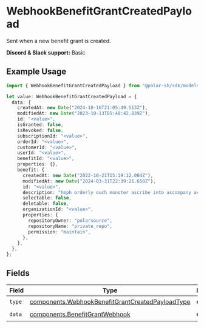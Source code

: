 # WebhookBenefitGrantCreatedPayload

Sent when a new benefit grant is created.

**Discord & Slack support:** Basic

## Example Usage

```typescript
import { WebhookBenefitGrantCreatedPayload } from "@polar-sh/sdk/models/components";

let value: WebhookBenefitGrantCreatedPayload = {
  data: {
    createdAt: new Date("2024-10-16T21:05:49.513Z"),
    modifiedAt: new Date("2023-10-13T05:48:42.839Z"),
    id: "<value>",
    isGranted: false,
    isRevoked: false,
    subscriptionId: "<value>",
    orderId: "<value>",
    customerId: "<value>",
    userId: "<value>",
    benefitId: "<value>",
    properties: {},
    benefit: {
      createdAt: new Date("2022-10-21T15:19:12.004Z"),
      modifiedAt: new Date("2024-03-31T22:39:21.658Z"),
      id: "<value>",
      description: "hmph orderly ouch monster ascribe into accompany ack",
      selectable: false,
      deletable: false,
      organizationId: "<value>",
      properties: {
        repositoryOwner: "polarsource",
        repositoryName: "private_repo",
        permission: "maintain",
      },
    },
  },
};
```

## Fields

| Field                                                                                                                | Type                                                                                                                 | Required                                                                                                             | Description                                                                                                          |
| -------------------------------------------------------------------------------------------------------------------- | -------------------------------------------------------------------------------------------------------------------- | -------------------------------------------------------------------------------------------------------------------- | -------------------------------------------------------------------------------------------------------------------- |
| `type`                                                                                                               | [components.WebhookBenefitGrantCreatedPayloadType](../../models/components/webhookbenefitgrantcreatedpayloadtype.md) | :heavy_check_mark:                                                                                                   | N/A                                                                                                                  |
| `data`                                                                                                               | [components.BenefitGrantWebhook](../../models/components/benefitgrantwebhook.md)                                     | :heavy_check_mark:                                                                                                   | N/A                                                                                                                  |